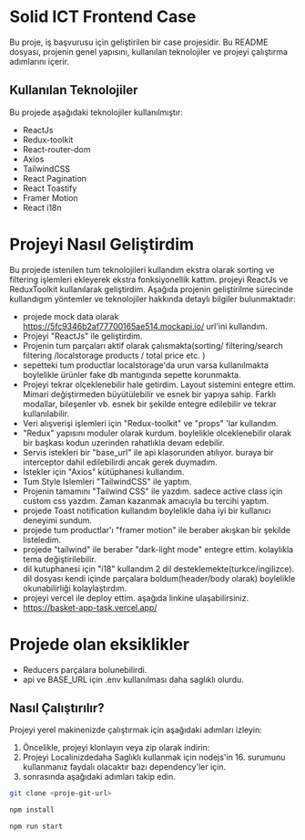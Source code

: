 # Solid ICT Frontend Case

Bu proje, iş başvurusu için geliştirilen bir case projesidir. Bu README dosyası, projenin genel yapısını, kullanılan teknolojiler ve projeyi çalıştırma adımlarını içerir.

## Kullanılan Teknolojiler

Bu projede aşağıdaki teknolojiler kullanılmıştır:

- ReactJs
- Redux-toolkit
- React-router-dom
- Axios
- TailwindCSS
- React Pagination
- React Toastify
- Framer Motion
- React i18n

# Projeyi Nasıl Geliştirdim

Bu projede istenilen tum teknolojileri kullandım ekstra olarak sorting ve filtering işlemleri ekleyerek ekstra fonksiyonellik kattım. projeyi ReactJs ve ReduxToolkit kullanılarak geliştirdim. Aşağıda projenin geliştirilme sürecinde kullandıgım yöntemler ve teknolojiler hakkında detaylı bilgiler bulunmaktadır:

- projede mock data olarak https://5fc9346b2af77700165ae514.mockapi.io/ url'ini kullandım.
- Projeyi "ReactJs" ile geliştirdim.
- Projenin tum parçaları aktif olarak çalısmakta(sorting/ filtering/search filtering /localstorage products / total price etc. )
- sepetteki tum productlar localstorage'da urun varsa kullanılmakta boylelikle ürünler fake db mantıgında sepette korunmakta.
- Projeyi tekrar olçeklenebilir hale getirdim. Layout sistemini entegre ettim. Mimari değiştirmeden büyütülebilir ve esnek bir yapıya sahip. Farklı modallar, bileşenler vb. esnek bir şekilde entegre edilebilir ve tekrar kullanılabilir.
- Veri alışverişi işlemleri için "Redux-toolkit" ve "props" 'lar kullandım.
- "Redux" yapısını moduler olarak kurdum. boylelikle olceklenebilir olarak bir başkası kodun uzerinden rahatlıkla devam edebilir. 
- Servis istekleri bir "base_url" ile api klasorunden atılıyor. buraya bir interceptor dahil edilebilirdi ancak gerek duymadım.
- İstekler için "Axios" kütüphanesi kullandım.
- Tum Style Islemleri "TailwindCSS" ile yaptım. 
- Projenin tamamını "Tailwind CSS" ile yazdım. sadece active class için custom css yazdım. Zaman kazanmak amacıyla bu tercihi yaptım.
- projede Toast notification kullandım boylelikle daha iyi bir kullanıcı deneyimi sundum.
- projede tum productlar'ı "framer motion" ile beraber akışkan bir şekilde listeledim.
- projede "tailwind" ile beraber "dark-light mode" entegre ettim. kolaylıkla tema değiştirilebilir.
- dil kutuphanesi için "i18" kullandım 2 dil desteklemekte(turkce/ingilizce). dil dosyası kendi içinde parçalara boldum(header/body olarak) boylelikle okunabilirliği kolaylaştırdım.
- projeyi vercel ile deploy ettim. aşağıda linkine ulaşabilirsiniz.
- https://basket-app-task.vercel.app/



# Projede olan eksiklikler

- Reducers parçalara bolunebilirdi.
- api ve BASE_URL için .env kullanılması daha saglıklı olurdu.

## Nasıl Çalıştırılır?

Projeyi yerel makinenizde çalıştırmak için aşağıdaki adımları izleyin:

1. Öncelikle, projeyi klonlayın veya zip olarak indirin:
2. Projeyi Localinizdedaha Saglıklı kullanmak için nodejs'in 16. surumunu kullanmanız faydalı olacaktır bazı dependency'ler için.
3. sonrasında aşağıdaki adımları takip edin.

```bash
git clone <proje-git-url>

npm install

npm run start
```
